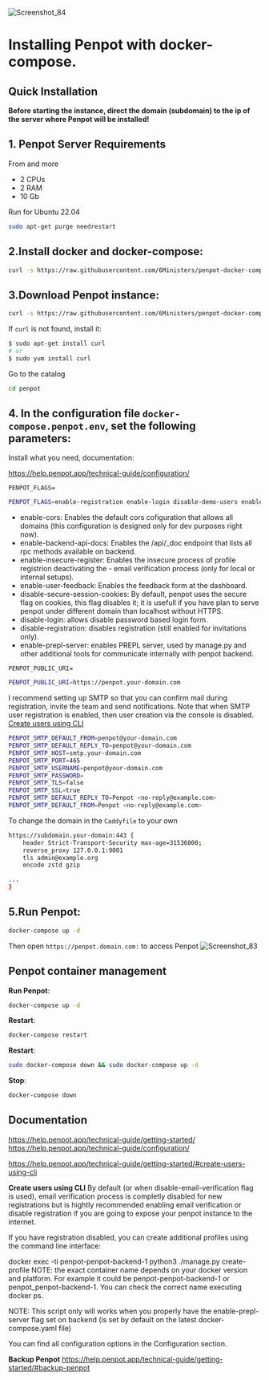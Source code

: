 ![Screenshot_84](https://github.com/6Ministers/penpot-docker-compose-for-prototypes-apps/assets/11208423/aea25938-c051-4bc8-b51c-34144f2af663)
# Installing Penpot with docker-compose.

## Quick Installation

**Before starting the instance, direct the domain (subdomain) to the ip of the server where Penpot will be installed!**

## 1. Penpot Server Requirements
From and more
- 2 CPUs
- 2 RAM 
- 10 Gb 

Run for Ubuntu 22.04

``` bash
sudo apt-get purge needrestart
```

## 2.Install docker and docker-compose:

``` bash
curl -s https://raw.githubusercontent.com/6Ministers/penpot-docker-compose-for-prototypes-apps/master/setup.sh | sudo bash -s
```

## 3.Download Penpot instance:


``` bash
curl -s https://raw.githubusercontent.com/6Ministers/penpot-docker-compose-for-prototypes-apps/master/download.sh | sudo bash -s penpot
```

If `curl` is not found, install it:

``` bash
$ sudo apt-get install curl
# or
$ sudo yum install curl
```

Go to the catalog

``` bash
cd penpot
```
## 4. In the configuration file `docker-compose.penpot.env`, set the following parameters:

Install what you need, documentation:

https://help.penpot.app/technical-guide/configuration/

`PENPOT_FLAGS=`

``` bash
PENPOT_FLAGS=enable-registration enable-login disable-demo-users enable-email-verification enable-smtp enable-log-emails enable-login-with-password enable-prepl-server
```

- enable-cors: Enables the default cors cofiguration that allows all domains (this configuration is designed only for dev purposes right now).
- enable-backend-api-docs: Enables the /api/_doc endpoint that lists all rpc methods available on backend.
- enable-insecure-register: Enables the insecure process of profile registrion deactivating the - email verification process (only for local or internal setups).
- enable-user-feedback: Enables the feedback form at the dashboard.
- disable-secure-session-cookies: By default, penpot uses the secure flag on cookies, this flag disables it; it is usefull if you have plan to serve penpot under different domain than localhost without HTTPS.
- disable-login: allows disable password based login form.
- disable-registration: disables registration (still enabled for invitations only).
- enable-prepl-server: enables PREPL server, used by manage.py and other additional tools for communicate internally with penpot backend.


`PENPOT_PUBLIC_URI=`

``` bash
PENPOT_PUBLIC_URI=https://penpot.your-domain.com
```
I recommend setting up SMTP so that you can confirm mail during registration, invite the team and send notifications. Note that when SMTP user registration is enabled, then user creation via the console is disabled. [Create users using CLI](https://help.penpot.app/technical-guide/getting-started/#create-users-using-cli)

 
``` bash
PENPOT_SMTP_DEFAULT_FROM=penpot@your-domain.com
PENPOT_SMTP_DEFAULT_REPLY_TO=penpot@your-domain.com
PENPOT_SMTP_HOST=smtp.your-domain.com
PENPOT_SMTP_PORT=465
PENPOT_SMTP_USERNAME=penpot@your-domain.com
PENPOT_SMTP_PASSWORD=
PENPOT_SMTP_TLS=false
PENPOT_SMTP_SSL=true
PENPOT_SMTP_DEFAULT_REPLY_TO=Penpot <no-reply@example.com>
PENPOT_SMTP_DEFAULT_FROM=Penpot <no-reply@example.com>
```


To change the domain in the `Caddyfile` to your own

``` bash
https://subdomain.your-domain:443 {
    header Strict-Transport-Security max-age=31536000;
    reverse_proxy 127.0.0.1:9001
    tls admin@example.org
	encode zstd gzip

...	
}
```

## 5.Run Penpot:

``` bash
docker-compose up -d
```

Then open `https://penpot.domain.com:` to access Penpot
![Screenshot_83](https://github.com/6Ministers/penpot-docker-compose-for-prototypes-apps/assets/11208423/97c172d9-a814-4f90-b27f-3f484a86f923)


## Penpot container management

**Run Penpot**:

``` bash
docker-compose up -d
```

**Restart**:

``` bash
docker-compose restart
```

**Restart**:

``` bash
sudo docker-compose down && sudo docker-compose up -d
```

**Stop**:

``` bash
docker-compose down
```

## Documentation
https://help.penpot.app/technical-guide/getting-started/
https://help.penpot.app/technical-guide/configuration/


https://help.penpot.app/technical-guide/getting-started/#create-users-using-cli

**Create users using CLI**
By default (or when disable-email-verification flag is used), email verification process is completly disabled for new registrations but is hightly recommended enabling email verification or disable registration if you are going to expose your penpot instance to the internet.

If you have registration disabled, you can create additional profiles using the command line interface:

docker exec -ti penpot-penpot-backend-1 python3 ./manage.py create-profile
NOTE: the exact container name depends on your docker version and platform. For example it could be penpot-penpot-backend-1 or penpot_penpot-backend-1. You can check the correct name executing docker ps.

NOTE: This script only will works when you properly have the enable-prepl-server flag set on backend (is set by default on the latest docker-compose.yaml file)

You can find all configuration options in the Configuration section.


**Backup Penpot**
https://help.penpot.app/technical-guide/getting-started/#backup-penpot
